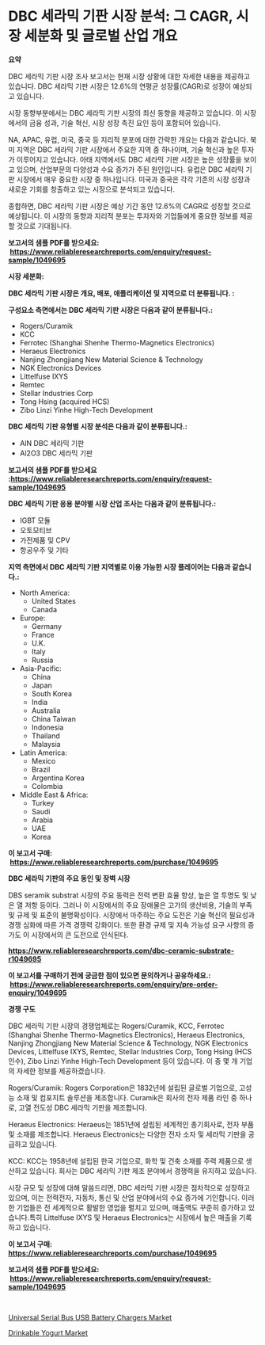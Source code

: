 <p><h1>DBC 세라믹 기판 시장 분석: 그 CAGR, 시장 세분화 및 글로벌 산업 개요</h1></p><p><strong>요약</strong></p>
<p><p>DBC 세라믹 기판 시장 조사 보고서는 현재 시장 상황에 대한 자세한 내용을 제공하고 있습니다. DBC 세라믹 기판 시장은 12.6%의 연평균 성장률(CAGR)로 성장이 예상되고 있습니다.</p><p>시장 동향부분에서는 DBC 세라믹 기판 시장의 최신 동향을 제공하고 있습니다. 이 시장에서의 금융 성과, 기술 혁신, 시장 성장 촉진 요인 등이 포함되어 있습니다.</p><p>NA, APAC, 유럽, 미국, 중국 등 지리적 분포에 대한 간략한 개요는 다음과 같습니다. 북미 지역은 DBC 세라믹 기판 시장에서 주요한 지역 중 하나이며, 기술 혁신과 높은 투자가 이루어지고 있습니다. 아태 지역에서도 DBC 세라믹 기판 시장은 높은 성장률을 보이고 있으며, 산업부문의 다양성과 수요 증가가 주된 원인입니다. 유럽은 DBC 세라믹 기판 시장에서 매우 중요한 시장 중 하나입니다. 미국과 중국은 각각 기존의 시장 성장과 새로운 기회를 창출하고 있는 시장으로 분석되고 있습니다.</p><p>종합하면, DBC 세라믹 기판 시장은 예상 기간 동안 12.6%의 CAGR로 성장할 것으로 예상됩니다. 이 시장의 동향과 지리적 분포는 투자자와 기업들에게 중요한 정보를 제공할 것으로 기대됩니다.</p></p>
<p><strong>보고서의 샘플 PDF를 받으세요: &nbsp;<a href="https://www.reliableresearchreports.com/enquiry/request-sample/1049695">https://www.reliableresearchreports.com/enquiry/request-sample/1049695</a></strong></p>
<p><strong>시장 세분화:</strong></p>
<p><strong> DBC 세라믹 기판 시장은 개요, 배포, 애플리케이션 및 지역으로 더 분류됩니다. :</strong></p>
<p><strong>구성요소 측면에서는 DBC 세라믹 기판 시장은 다음과 같이 분류됩니다.:</strong></p>
<p><ul><li>Rogers/Curamik</li><li>KCC</li><li>Ferrotec (Shanghai Shenhe Thermo-Magnetics Electronics)</li><li>Heraeus Electronics</li><li>Nanjing Zhongjiang New Material Science & Technology</li><li>NGK Electronics Devices</li><li>Littelfuse IXYS</li><li>Remtec</li><li>Stellar Industries Corp</li><li>Tong Hsing (acquired HCS)</li><li>Zibo Linzi Yinhe High-Tech Development</li></ul></p>
<p><strong> DBC 세라믹 기판 유형별 시장 분석은 다음과 같이 분류됩니다.:</strong></p>
<p><ul><li>AlN DBC 세라믹 기판</li><li>Al2O3 DBC 세라믹 기판</li></ul></p>
<p><strong>보고서의 샘플 PDF를 받으세요 :<a href="https://www.reliableresearchreports.com/enquiry/request-sample/1049695">https://www.reliableresearchreports.com/enquiry/request-sample/1049695</a></strong></p>
<p><strong> DBC 세라믹 기판 응용 분야별 시장 산업 조사는 다음과 같이 분류됩니다.:</strong></p>
<p><ul><li>IGBT 모듈</li><li>오토모티브</li><li>가전제품 및 CPV</li><li>항공우주 및 기타</li></ul></p>
<p><strong>지역 측면에서 DBC 세라믹 기판 지역별로 이용 가능한 시장 플레이어는 다음과 같습니다.:</strong></p>
<p><ul>
    <li>
        North America:
        <ul>
            <li>United States</li>
            <li>Canada</li>
        </ul>
    </li>
    <li>
        Europe:
        <ul>
            <li>Germany</li>
            <li>France</li>
            <li>U.K.</li>
            <li>Italy</li>
            <li>Russia</li>
        </ul>
    </li>
    <li>
        Asia-Pacific:
        <ul>
            <li>China</li>
            <li>Japan</li>
            <li>South Korea</li>
            <li>India</li>
            <li>Australia</li>
            <li>China Taiwan</li>
            <li>Indonesia</li>
            <li>Thailand</li>
            <li>Malaysia</li>
        </ul>
    </li>
    <li>
        Latin America:
        <ul>
            <li>Mexico</li>
            <li>Brazil</li>
            <li>Argentina Korea</li>
            <li>Colombia</li>
        </ul>
    </li>
    <li>
        Middle East & Africa:
        <ul>
            <li>Turkey</li>
            <li>Saudi</li>
            <li>Arabia</li>
            <li>UAE</li>
            <li>Korea</li>
        </ul>
    </li>
    </ul></p>
<p><strong>이 보고서 구매: &nbsp;<a href="https://www.reliableresearchreports.com/purchase/1049695">https://www.reliableresearchreports.com/purchase/1049695</a></strong></p>
<p><strong>DBC 세라믹 기판의 주요 동인 및 장벽 시장</strong></p>
<p><p>DBS seramik substrat 시장의 주요 동력은 전력 변환 효율 향상, 높은 열 투명도 및 낮은 열 저항 등이다. 그러나 이 시장에서의 주요 장애물은 고가의 생산비용, 기술의 부족 및 규제 및 표준의 불명확성이다. 시장에서 마주하는 주요 도전은 기술 혁신의 필요성과 경쟁 심화에 따른 가격 경쟁력 강화이다. 또한 환경 규제 및 지속 가능성 요구 사항의 증가도 이 시장에서의 큰 도전으로 인식된다.</p></p>
<p><strong><a href="https://www.reliableresearchreports.com/dbc-ceramic-substrate-r1049695">https://www.reliableresearchreports.com/dbc-ceramic-substrate-r1049695</a></strong></p>
<p><strong>이 보고서를 구매하기 전에 궁금한 점이 있으면 문의하거나 공유하세요.: &nbsp;<a href="https://www.reliableresearchreports.com/enquiry/pre-order-enquiry/1049695">https://www.reliableresearchreports.com/enquiry/pre-order-enquiry/1049695</a></strong></p>
<p><strong>경쟁 구도</strong></p>
<p><p>DBC 세라믹 기판 시장의 경쟁업체로는 Rogers/Curamik, KCC, Ferrotec (Shanghai Shenhe Thermo-Magnetics Electronics), Heraeus Electronics, Nanjing Zhongjiang New Material Science & Technology, NGK Electronics Devices, Littelfuse IXYS, Remtec, Stellar Industries Corp, Tong Hsing (HCS 인수), Zibo Linzi Yinhe High-Tech Development 등이 있습니다. 이 중 몇 개 기업의 자세한 정보를 제공하겠습니다.</p><p>Rogers/Curamik: Rogers Corporation은 1832년에 설립된 글로벌 기업으로, 고성능 소재 및 컴포지트 솔루션을 제조합니다. Curamik은 회사의 전자 제품 라인 중 하나로, 고열 전도성 DBC 세라믹 기판을 제조합니다.</p><p>Heraeus Electronics: Heraeus는 1851년에 설립된 세계적인 총기회사로, 전자 부품 및 소재를 제조합니다. Heraeus Electronics는 다양한 전자 소자 및 세라믹 기판을 공급하고 있습니다.</p><p>KCC: KCC는 1958년에 설립된 한국 기업으로, 화학 및 건축 소재를 주력 제품으로 생산하고 있습니다. 회사는 DBC 세라믹 기판 제조 분야에서 경쟁력을 유지하고 있습니다.</p><p>시장 규모 및 성장에 대해 말씀드리면, DBC 세라믹 기판 시장은 점차적으로 성장하고 있으며, 이는 전력전자, 자동차, 통신 및 산업 분야에서의 수요 증가에 기인합니다. 이러한 기업들은 전 세계적으로 활발한 영업을 펼치고 있으며, 매출액도 꾸준히 증가하고 있습니다.특히 Littelfuse IXYS 및 Heraeus Electronics는 시장에서 높은 매출을 기록하고 있습니다.</p></p>
<p><strong>이 보고서 구매: &nbsp; <a href="https://www.reliableresearchreports.com/purchase/1049695">https://www.reliableresearchreports.com/purchase/1049695</a></strong></p>
<p><strong>보고서의 샘플 PDF를 받으세요: &nbsp;<a href="https://www.reliableresearchreports.com/enquiry/request-sample/1049695">https://www.reliableresearchreports.com/enquiry/request-sample/1049695</a></strong><strong></strong></p>
<p>&nbsp;</p>
<p><p><a href="https://issuu.com/reportprime-2/docs/universal-serial-bus-usb-battery-chargers-market-s">Universal Serial Bus USB Battery Chargers Market</a></p><p><a href="https://github.com/provorikovar/Market-Research-Report-List-3/blob/main/drinkable-yogurt-market.md">Drinkable Yogurt Market</a></p></p>